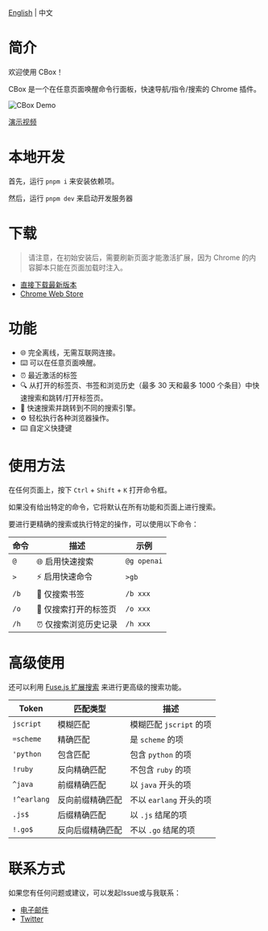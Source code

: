 [English](README.md) | 中文

# 简介

欢迎使用 CBox！

CBox 是一个在任意页面唤醒命令行面板，快速导航/指令/搜索的 Chrome 插件。

![CBox Demo](full-demo.gif)

[演示视频](https://www.youtube.com/watch?v=cHfkT2OMwtc)

# 本地开发

首先，运行 `pnpm i` 来安装依赖项。

然后，运行 `pnpm dev` 来启动开发服务器

# 下载

> 请注意，在初始安装后，需要刷新页面才能激活扩展，因为 Chrome 的内容脚本只能在页面加载时注入。

- [直接下载最新版本](https://pub-920f359544474b16a950b92ed0f6613e.r2.dev/cbox-1.0.3.zip)
- [Chrome Web Store](https://chromewebstore.google.com/detail/cbox/cekckmkolmlobfidedolgcppfgbinhmc?hl=en)

# 功能

- 🌐 完全离线，无需互联网连接。
- ⌨️ 可以在任意页面唤醒。
- ⏰ 最近激活的标签
- 🔍 从打开的标签页、书签和浏览历史（最多 30 天和最多 1000 个条目）中快速搜索和跳转/打开标签页。
- 🔎 快速搜索并跳转到不同的搜索引擎。
- ⚙️ 轻松执行各种浏览器操作。
- ⌨️ 自定义快捷键

# 使用方法

在任何页面上，按下 `Ctrl` + `Shift` + `K` 打开命令框。

如果没有给出特定的命令，它将默认在所有功能和页面上进行搜索。

要进行更精确的搜索或执行特定的操作，可以使用以下命令：

| 命令 | 描述                              | 示例                    |
|------|-------------------------------------|------------------------|
| `@`  | 🌐 启用快速搜索                         | `@g openai`            |
| `>`  | ⚡️ 启用快速命令                         | `>gb`                  |
| `/b` | 🔖 仅搜索书签                           | `/b xxx`               |
| `/o` | 📂 仅搜索打开的标签页                     | `/o xxx`               |
| `/h` | ⏰ 仅搜索浏览历史记录                     | `/h xxx`               |


# 高级使用

还可以利用 [Fuse.js 扩展搜索](https://www.fusejs.io/examples.html#extended-search) 来进行更高级的搜索功能。

| Token       | 匹配类型         | 描述                    |
| ----------- | ---------------- | ----------------------- |
| `jscript`   | 模糊匹配         | 模糊匹配 `jscript` 的项 |
| `=scheme`   | 精确匹配         | 是 `scheme` 的项        |
| `'python`   | 包含匹配         | 包含 `python` 的项      |
| `!ruby`     | 反向精确匹配     | 不包含 `ruby` 的项      |
| `^java`     | 前缀精确匹配     | 以 `java` 开头的项      |
| `!^earlang` | 反向前缀精确匹配 | 不以 `earlang` 开头的项 |
| `.js$`      | 后缀精确匹配     | 以 `.js` 结尾的项       |
| `!.go$`     | 反向后缀精确匹配 | 不以 `.go` 结尾的项     |

# 联系方式

如果您有任何问题或建议，可以发起Issue或与我联系：

- [电子邮件](mailto:xiaodong.fun@gmail.com)
- [Twitter](https://twitter.com/guageaaa)
